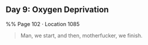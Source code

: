 ## Day 9: Oxygen Deprivation 
%% Page 102 · Location 1085 
> Man, we start, and then, motherfucker, we finish. 